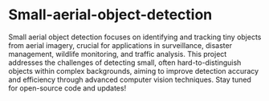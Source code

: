# Small-aerial-object-detection
Small aerial object detection focuses on identifying and tracking tiny objects from aerial imagery, crucial for applications in surveillance, disaster management, wildlife monitoring, and traffic analysis. This project addresses the challenges of detecting small, often hard-to-distinguish objects within complex backgrounds, aiming to improve detection accuracy and efficiency through advanced computer vision techniques. Stay tuned for open-source code and updates!

